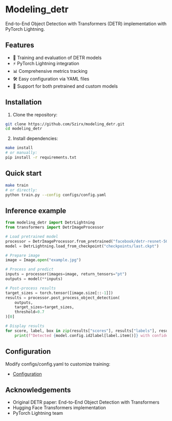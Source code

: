 # Modeling_detr

End-to-End Object Detection with Transformers (DETR) implementation with PyTorch Lightning.

## Features

- 🚀 Training and evaluation of DETR models
- ⚡ PyTorch Lightning integration
- 📊 Comprehensive metrics tracking
- 🛠️ Easy configuration via YAML files
- 🔄 Support for both pretrained and custom models

## Installation

1. Clone the repository:

```bash
git clone https://github.com/Szirx/modeling_detr.git
cd modeling_detr
```

2. Install dependencies:

```bash
make install
# or manually:
pip install -r requirements.txt
```

## Quick start

```bash
make train
# or directly:
python train.py --config configs/config.yaml
```

## Inference example

```python
from modeling_detr import DetrLightning
from transformers import DetrImageProcessor

# Load pretrained model
processor = DetrImageProcessor.from_pretrained("facebook/detr-resnet-50")
model = DetrLightning.load_from_checkpoint("checkpoints/last.ckpt")

# Prepare image
image = Image.open("example.jpg")

# Process and predict
inputs = processor(images=image, return_tensors="pt")
outputs = model(**inputs)

# Post-process results
target_sizes = torch.tensor([image.size[::-1]])
results = processor.post_process_object_detection(
    outputs, 
    target_sizes=target_sizes, 
    threshold=0.7
)[0]

# Display results
for score, label, box in zip(results["scores"], results["labels"], results["boxes"]):
    print(f"Detected {model.config.id2label[label.item()]} with confidence {score.item():.2f} at {box.tolist()}")
```

## Configuration

Modify configs/config.yaml to customize training:

- [Configuration](./configs/config.yaml)

## Acknowledgements

- Original DETR paper: End-to-End Object Detection with Transformers
- Hugging Face Transformers implementation
- PyTorch Lightning team
